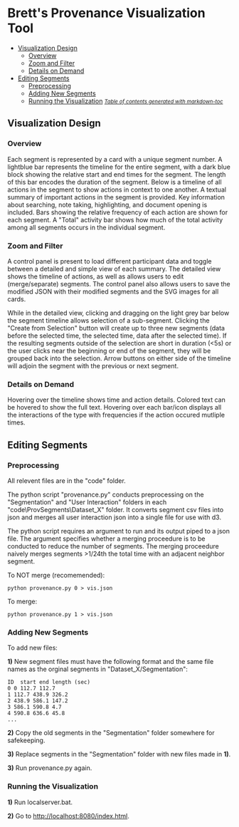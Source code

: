 # Brett's Provenance Visualization Tool

- [Visualization Design](#visualization-design)
  * [Overview](#overview)
  * [Zoom and Filter](#zoom-and-filter)
  * [Details on Demand](#details-on-demand)
- [Editing Segments](#editing-segments)
  * [Preprocessing](#preprocessing)
  * [Adding New Segments](#adding-new-segments)
  * [Running the Visualization](#running-the-visualization)
<small><i><a href='http://ecotrust-canada.github.io/markdown-toc/'>Table of contents generated with markdown-toc</a></i></small>

## Visualization Design
   
### Overview
Each segment is represented by a card with a unique segment number. A lightblue bar represents the timeline for the entire segment, with a dark blue block showing the relative start and end times for the segment. The length of this bar encodes the duration of the segment.
Below is a timeline of all actions in the segment to show actions in context to one another.
A textual summary of important actions in the segment is provided.
Key information about searching, note taking, highlighting, and document opening is included. Bars showing the relative frequency of each action are shown for each segment. A "Total" activity bar shows how much of the total activity among all segments occurs in the individual segment.

### Zoom and Filter
A control panel is present to load different participant data and toggle between a detailed and simple view of each summary. The detailed view shows the timeline of actions, as well as allows users to edit (merge/separate) segments. The control panel also allows users to save the modified JSON with their modified segments and the SVG images for all cards.

While in the detailed view, clicking and dragging on the light grey bar below the segment timeline allows selection of a sub-segment. Clicking the "Create from Selection" button will create up to three new segments (data before the selected time, the selected time, data after the selected time). If the resulting segments outside of the selection are short in duration (<5s) or the user clicks near the beginning or end of the segment, they will be grouped back into the selection. Arrow buttons on either side of the timeline will adjoin the segment with the previous or next segment.

### Details on Demand
Hovering over the timeline shows time and action details.
Colored text can be hovered to show the full text.
Hovering over each bar/icon displays all the interactions of the type with frequencies if the action occured mutliple times.

## Editing Segments
### Preprocessing
All relevent files are in the "code" folder.

The python script "provenance.py" conducts preprocessing on the "Segmentation" and "User Interaction" folders in each "code\ProvSegments\Dataset_X" folder. 
It converts segment csv files into json and merges all user interaction json into a single file for use with d3.

The python script requires an argument to run and its output piped to a json file. The argument specifies whether a merging proceedure is to be conducted to reduce the number of segments. The merging proceedure naively merges segments >1/24th the total time with an adjacent neighbor segment.

To NOT merge (recomemended):
```
python provenance.py 0 > vis.json
```

To merge:
```
python provenance.py 1 > vis.json
```

### Adding New Segments


To add new files:

**1)** New segment files must have the following format and the same file names as the orginal segments in "Dataset_X/Segmentation":
```
ID  start end length (sec)
0 0 112.7 112.7
1 112.7 438.9 326.2
2 438.9 586.1 147.2
3 586.1 590.8 4.7
4 590.8 636.6 45.8
...
```

**2)** Copy the old segments in the "Segmentation" folder somewhere for safekeeping.

**3)** Replace segments in the "Segmentation" folder with new files made in **1)**.

**3)** Run provenance.py again.

### Running the Visualization

**1)** Run localserver.bat.

**2)** Go to [http://localhost:8080/index.html](http://localhost:8080/index.html).
